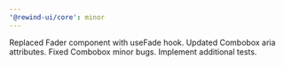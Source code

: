 ```yaml
---
'@rewind-ui/core': minor
---
```


Replaced Fader component with useFade hook. Updated Combobox aria attributes. Fixed Combobox minor bugs. Implement additional tests.
